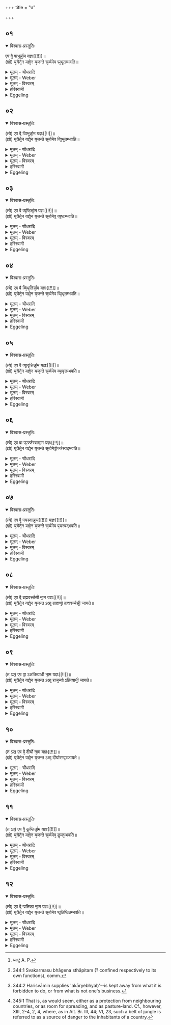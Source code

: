 +++
title = "७"

+++


## ०१


<details open><summary>विश्वास-प्रस्तुतिः</summary>

एष वै᳘ प्प्रभूर्न्ना᳘म यज्ञः[[!!]]॥  
(ज्ञो) य᳘त्रैते᳘न यज्ञे᳘न य᳘जन्ते स᳘र्व्वमेव प्प्र᳘भूतम्भवति॥
</details>

<details><summary>मूलम् - श्रीधरादि</summary>

एष वै᳘ प्प्रभूर्न्ना᳘म यज्ञः[[!!]]॥  
(ज्ञो) य᳘त्रैते᳘न यज्ञे᳘न य᳘जन्ते स᳘र्व्वमेव प्प्र᳘भूतम्भवति॥
</details>

<details><summary>मूलम् - Weber</summary>

एष वै᳘ प्रभूर्ना᳘म यज्ञः᳟॥  
य᳘त्रैते᳘न यज्ञे᳘न य᳘जन्ते स᳘र्वमेव प्र᳘भूतम् भवति॥
</details>

<details><summary>मूलम् - विस्वरम्</summary>

**अथाश्वमेधस्य यौगिकसंज्ञाद्वादशकाभिधायकं ब्राह्मणम् ।**
 
एष वै प्रभूर्नाम यज्ञः । यत्रैतेन यज्ञेन यजंते । सर्वमेव प्रभूतं भवति ॥ १ ॥
</details>

<details><summary>हरिस्वामी</summary>

**एष वै प्रभूर्नामे**ति । अत्र ब्राह्मणे अश्वमेधस्य द्वादश नामानि यौगिकानि इति दर्शनार्थं तानि प्रदर्श्यन्ते । यत्र देशे काले च एतेनाश्वमेधेन यजंते । तत्र सर्वमेव प्रभूतं बहु भवति । यदिष्टं प्राणिनामन्नपानाच्छादनं पुष्ट्यादीति शेषः ॥ १ ॥ 
</details>

<details><summary>Eggeling</summary>

1. Verily, this is the sacrifice called Strengthful: wherever they worship with this sacrifice, everything indeed becomes strong.
</details>


## ०२


<details open><summary>विश्वास-प्रस्तुतिः</summary>

(त्ये) एष वै᳘ व्विभूर्न्ना᳘म यज्ञः[[!!]]॥  
(ज्ञो) य᳘त्रैते᳘न यज्ञे᳘न य᳘जन्ते स᳘र्व्वमेव व्वि᳘भूतम्भवति॥
</details>

<details><summary>मूलम् - श्रीधरादि</summary>

(त्ये) एष वै᳘ व्विभूर्न्ना᳘म यज्ञः[[!!]]॥  
(ज्ञो) य᳘त्रैते᳘न यज्ञे᳘न य᳘जन्ते स᳘र्व्वमेव व्वि᳘भूतम्भवति॥
</details>

<details><summary>मूलम् - Weber</summary>

एष वै᳘ विभूर्ना᳘म यज्ञः᳟॥  
य᳘त्रैते᳘न यज्ञे᳘न य᳘जन्ते स᳘र्वमेव वि᳘भूतम् भवति॥
</details>

<details><summary>मूलम् - विस्वरम्</summary>

एष वै विभूर्नाम यज्ञः । यत्रैतेन यज्ञेन यजंते । सर्वमेव विभूतं भवति ॥ २ ॥ 
</details>

<details><summary>हरिस्वामी</summary>

विभूतं सर्वकार्येभ्यः ॥ २ ॥ 
</details>

<details><summary>Eggeling</summary>

2. Verily, this is the sacrifice called Plenteous: wherever they worship with this sacrifice, everything indeed becomes plentiful.
</details>


## ०३


<details open><summary>विश्वास-प्रस्तुतिः</summary>

(त्ये) एष वै व्य᳘ष्टिर्न्ना᳘म यज्ञः[[!!]]॥  
(ज्ञो) य᳘त्रैते᳘न यज्ञे᳘न य᳘जन्ते स᳘र्व्वमेव᳘ व्य᳘ष्टम्भवति॥
</details>

<details><summary>मूलम् - श्रीधरादि</summary>

(त्ये) एष वै व्य᳘ष्टिर्न्ना᳘म यज्ञः[[!!]]॥  
(ज्ञो) य᳘त्रैते᳘न यज्ञे᳘न य᳘जन्ते स᳘र्व्वमेव᳘ व्य᳘ष्टम्भवति॥
</details>

<details><summary>मूलम् - Weber</summary>

एष वै व्य᳘ष्टिर्ना᳘म यज्ञः᳟॥  
य᳘त्रैते᳘न यज्ञे᳘न य᳘जन्ते स᳘र्वमेव व्य᳘ष्टम् [^wbr_1] भवति॥  

[^wbr_1]: व्यष्टं᳘ A. P.
</details>

<details><summary>मूलम् - विस्वरम्</summary>

एष वै व्यष्टिर्नामि यज्ञः । यत्रैतेन यज्ञेन यजंते । सर्वमेव व्यष्टं भवति ॥ ३ ॥ 
</details>

<details><summary>हरिस्वामी</summary>

व्यष्टं प्राप्तं यजमानेन ॥ ३ ॥ 
</details>

<details><summary>Eggeling</summary>

3. Verily, this is the sacrifice called Obtainment: wherever they worship with this sacrifice, everything indeed becomes obtained.
</details>


## ०४


<details open><summary>विश्वास-प्रस्तुतिः</summary>

(त्ये) एष वै व्वि᳘धृतिर्न्ना᳘म यज्ञः[[!!]]॥  
(ज्ञो) य᳘त्रैते᳘न यज्ञे᳘न य᳘जन्ते स᳘र्व्वमेव व्वि᳘धृतम्भवति॥
</details>

<details><summary>मूलम् - श्रीधरादि</summary>

(त्ये) एष वै व्वि᳘धृतिर्न्ना᳘म यज्ञः[[!!]]॥  
(ज्ञो) य᳘त्रैते᳘न यज्ञे᳘न य᳘जन्ते स᳘र्व्वमेव व्वि᳘धृतम्भवति॥
</details>

<details><summary>मूलम् - Weber</summary>

एष वै वि᳘धृतिर्ना᳘म यज्ञः᳟॥  
य᳘त्रैते᳘न य᳘जन्ते स᳘र्वमेव वि᳘धृतम् भवति॥
</details>

<details><summary>मूलम् - विस्वरम्</summary>

एष वै विधृतिर्नाम यज्ञः । यत्रैतेन यज्ञेन यजंते । सर्वमेव विधृतं भवति ॥ ४ ॥ 
</details>

<details><summary>हरिस्वामी</summary>

विधृतं स्वकर्मसु विभागेन स्थापितम् ॥ ४ ॥ 
</details>

<details><summary>Eggeling</summary>

4. Verily, this is the sacrifice called Distinction: wherever they worship with this sacrifice, everything indeed becomes distinct [^egg_880].

[^egg_880]: 344:1 Svakarmasu bhāgena sthāpitam (? confined respectively to its own functions), comm.
</details>


## ०५


<details open><summary>विश्वास-प्रस्तुतिः</summary>

(त्ये) एष वै व्या᳘वृत्तिर्न्ना᳘म यज्ञः[[!!]]॥  
(ज्ञो) य᳘त्रैते᳘न यज्ञे᳘न यज᳘न्ते स᳘र्व्वमेव व्या᳘वृत्तम्भवति॥
</details>

<details><summary>मूलम् - श्रीधरादि</summary>

(त्ये) एष वै व्या᳘वृत्तिर्न्ना᳘म यज्ञः[[!!]]॥  
(ज्ञो) य᳘त्रैते᳘न यज्ञे᳘न यज᳘न्ते स᳘र्व्वमेव व्या᳘वृत्तम्भवति॥
</details>

<details><summary>मूलम् - Weber</summary>

एष वै व्या᳘वृत्तिर्ना᳘म यज्ञः᳟॥  
य᳘त्रैते᳘न यज्ञे᳘न यज᳘न्ते स᳘र्वमेव व्या᳘वृत्तम् भवति॥
</details>

<details><summary>मूलम् - विस्वरम्</summary>

एष वै व्यावृत्तिर्नाम यज्ञः । यत्रैतेन यज्ञेन यजंते । सर्वमेव व्यावृत्तं भवति ॥ ५ ॥ 
</details>

<details><summary>हरिस्वामी</summary>

व्यावृत्तं अकार्येभ्यः ॥ ५ ॥ 
</details>

<details><summary>Eggeling</summary>

5. Verily, this is the sacrifice called Severance: wherever they worship with this sacrifice, everything indeed becomes severed [^egg_881].

[^egg_881]: 344:2 Harisvāmin supplies 'akāryebhyaḥ'--is kept away from what it is forbidden to do, or from what is not one's business.
</details>


## ०६


<details open><summary>विश्वास-प्रस्तुतिः</summary>

(त्ये) एष वा ऊ᳘र्ज्जस्वान्ना᳘म यज्ञः[[!!]]॥  
(ज्ञो) य᳘त्रैते᳘न यज्ञे᳘न य᳘जन्ते स᳘र्व्वमेवो᳘र्ज्जस्वद्भवति॥
</details>

<details><summary>मूलम् - श्रीधरादि</summary>

(त्ये) एष वा ऊ᳘र्ज्जस्वान्ना᳘म यज्ञः[[!!]]॥  
(ज्ञो) य᳘त्रैते᳘न यज्ञे᳘न य᳘जन्ते स᳘र्व्वमेवो᳘र्ज्जस्वद्भवति॥
</details>

<details><summary>मूलम् - Weber</summary>

एष वा ऊ᳘र्जस्वान्ना᳘म यज्ञः᳟॥  
य᳘त्रैते᳘न यज्ञे᳘न य᳘जन्ते स᳘र्वमेवो᳘र्जस्वद्भवति॥
</details>

<details><summary>मूलम् - विस्वरम्</summary>

एष वा ऊर्जस्वान्नाम यज्ञः । यत्रैतेन यज्ञेन यजंते । सर्वमेवोर्जस्वद्भवति ॥ ६ ॥ 
</details>

<details><summary>हरिस्वामी</summary>

ऊर्ज्जस्वत् रसवत् । यत्संभाव्यरसमौषध्यादि ॥ ६ ॥ 
</details>

<details><summary>Eggeling</summary>

6. Verily, this is the sacrifice called Food-abounding: wherever they worship with this sacrifice, everything indeed becomes abounding in food.
</details>


## ०७


<details open><summary>विश्वास-प्रस्तुतिः</summary>

(त्ये) एष वै᳘ पयस्वान्ना᳘म[[!!]] यज्ञः[[!!]]॥  
(ज्ञो) य᳘त्रैते᳘न यज्ञे᳘न य᳘जन्ते स᳘र्व्वमेव प᳘यस्वद्भवति॥
</details>

<details><summary>मूलम् - श्रीधरादि</summary>

(त्ये) एष वै᳘ पयस्वान्ना᳘म[[!!]] यज्ञः[[!!]]॥  
(ज्ञो) य᳘त्रैते᳘न यज्ञे᳘न य᳘जन्ते स᳘र्व्वमेव प᳘यस्वद्भवति॥
</details>

<details><summary>मूलम् - Weber</summary>

एष वै प᳘यस्वान्ना᳘म यज्ञः᳟॥  
य᳘त्रैते᳘न यज्ञे᳘न य᳘जन्ते स᳘र्वमेव प᳘यस्वद्भवति॥
</details>

<details><summary>मूलम् - विस्वरम्</summary>

एष वै पयस्वान्नाम यज्ञः । यत्रैतेन यज्ञेन यजंते । सर्वमेव पयस्वद्भवति ॥ ७ ॥ 
</details>

<details><summary>हरिस्वामी</summary>

पयस्वत् । प्यायत्ववत् संभाव्यवर्द्धनम् ॥ ७ ॥ 
</details>

<details><summary>Eggeling</summary>

7. Verily, this is the sacrifice called Sapful:

wherever they worship with this sacrifice, everything indeed becomes rich in sap (or drink).
</details>


## ०८


<details open><summary>विश्वास-प्रस्तुतिः</summary>

(त्ये) एष वै᳘ ब्रह्मवर्च्चसी ना᳘म यज्ञः[[!!]]॥  
(ज्ञो) य᳘त्रैते᳘न यज्ञे᳘न य᳘जन्त ऽआ᳘ ब्राह्मणो᳘ ब्रह्मवर्च्चसी᳘ जायते॥
</details>

<details><summary>मूलम् - श्रीधरादि</summary>

(त्ये) एष वै᳘ ब्रह्मवर्च्चसी ना᳘म यज्ञः[[!!]]॥  
(ज्ञो) य᳘त्रैते᳘न यज्ञे᳘न य᳘जन्त ऽआ᳘ ब्राह्मणो᳘ ब्रह्मवर्च्चसी᳘ जायते॥
</details>

<details><summary>मूलम् - Weber</summary>

एष वै᳘ ब्रह्मवर्चसी ना᳘म यज्ञः᳟॥  
य᳘त्रैते᳘न यज्ञे᳘न य᳘जन्त आ᳘ ब्राह्मणो᳘ ब्रह्मवर्चसी᳘ जायते॥
</details>

<details><summary>मूलम् - विस्वरम्</summary>

एष वै ब्रह्मवर्चसी नाम यज्ञः । यत्रैतेन यज्ञेन यजंते । आ ब्राह्मणो ब्रह्मवर्चसी जायते ॥ ८ ॥ 
</details>

<details><summary>हरिस्वामी</summary>

आजायते ॥ ८ ॥ ९ ॥ 
</details>

<details><summary>Eggeling</summary>

8. Verily, this is the sacrifice called Abounding in holiness: wherever they worship with this sacrifice, the Brāhmaṇa is born as one rich in holiness.
</details>


## ०९


<details open><summary>विश्वास-प्रस्तुतिः</summary>

(त ऽए) एष वा᳘ ऽअतिव्याधी ना᳘म यज्ञः[[!!]]॥  
(ज्ञो) य᳘त्रैते᳘न यज्ञे᳘न य᳘जन्त ऽआ᳘ राज᳘न्यो ऽतिव्याधी᳘ जायते॥
</details>

<details><summary>मूलम् - श्रीधरादि</summary>

(त ऽए) एष वा᳘ ऽअतिव्याधी ना᳘म यज्ञः[[!!]]॥  
(ज्ञो) य᳘त्रैते᳘न यज्ञे᳘न य᳘जन्त ऽआ᳘ राज᳘न्यो ऽतिव्याधी᳘ जायते॥
</details>

<details><summary>मूलम् - Weber</summary>

एष वा᳘ अतिव्याधी ना᳘म यज्ञः᳟॥  
य᳘त्रैते᳘न यज्ञे᳘न य᳘जन्त आ᳘ राजॗन्योऽतिव्याधी᳘ जायते॥
</details>

<details><summary>मूलम् - विस्वरम्</summary>

एष वा अतिव्याधी नाम यज्ञः । यत्रैतेन यज्ञेन यजंते । आ राजन्यो ऽतिव्याधी जायते ॥ ९ ॥ 
</details>

<details><summary>हरिस्वामी</summary>

[व्याख्यानं अष्टमे]
</details>

<details><summary>Eggeling</summary>

9. Verily, this is the sacrifice called Excelling in hitting: wherever they worship with this sacrifice, the Rājanya is born as one excelling in hitting (the mark).
</details>


## १०


<details open><summary>विश्वास-प्रस्तुतिः</summary>

(त ऽए) एष वै᳘ दीर्घो ना᳘म यज्ञः[[!!]]॥  
(ज्ञो) य᳘त्रैते᳘न यज्ञे᳘न य᳘जन्त ऽआ᳘ दीर्घारण्य᳘ञ्जायते॥
</details>

<details><summary>मूलम् - श्रीधरादि</summary>

(त ऽए) एष वै᳘ दीर्घो ना᳘म यज्ञः[[!!]]॥  
(ज्ञो) य᳘त्रैते᳘न यज्ञे᳘न य᳘जन्त ऽआ᳘ दीर्घारण्य᳘ञ्जायते॥
</details>

<details><summary>मूलम् - Weber</summary>

एष वै᳘ दीर्घो ना᳘म यज्ञः᳟॥  
य᳘त्रैते᳘न यज्ञे᳘न य᳘जन्त आ᳘ दीर्घारण्यं᳘ जायते॥
</details>

<details><summary>मूलम् - विस्वरम्</summary>

एष वै दीर्घो नाम यज्ञः । यत्रैतेन यज्ञेन यजंते । आ दीर्घारण्यं जायते ॥ १० ॥ 
</details>

<details><summary>हरिस्वामी</summary>

दीर्घारण्यम् उत्तरकालमिति शेषः । कुत एतत्, प्रभूतं भवतीत्यादिविधानात् ॥ १० ॥ 
</details>

<details><summary>Eggeling</summary>

10. Verily, this is the sacrifice called the Long (wide) one: wherever they worship with this sacrifice, a wide tract of forest-land will be provided [^egg_882].

[^egg_882]: 345:1 That is, as would seem, either as a protection from neighbouring countries, or as room for spreading, and as pasture-land. Cf., however, XIII, 2-4, 2, 4, where, as in Ait. Br. III, 44; VI, 23, such a belt of jungle is referred to as a source of danger to the inhabitants of a country.
</details>


## ११


<details open><summary>विश्वास-प्रस्तुतिः</summary>

(त ऽए) एष वै᳘ कॢप्तिर्न्ना᳘म यज्ञः[[!!]]॥  
(ज्ञो) य᳘त्रैते᳘न यज्ञे᳘न य᳘जन्ते स᳘र्व्वमेव᳘ कॢप्त᳘म्भवति॥
</details>

<details><summary>मूलम् - श्रीधरादि</summary>

(त ऽए) एष वै᳘ कॢप्तिर्न्ना᳘म यज्ञः[[!!]]॥  
(ज्ञो) य᳘त्रैते᳘न यज्ञे᳘न य᳘जन्ते स᳘र्व्वमेव᳘ कॢप्त᳘म्भवति॥
</details>

<details><summary>मूलम् - Weber</summary>

एष वै᳘ कॢप्तिर्ना᳘म यज्ञः᳟॥  
य᳘त्रैते᳘न यज्ञे᳘न य᳘जन्ते स᳘र्वमेव᳘ कॢप्त᳘म् भवति॥
</details>

<details><summary>मूलम् - विस्वरम्</summary>

एष वै क्लृप्तिर्नाम यज्ञः । यत्रैतेन यज्ञेन यजंते । सर्वमेव क्लृप्तं भवति ॥ ११ ॥ 
</details>

<details><summary>हरिस्वामी</summary>

क्लृप्तं सज्जनभोग्यम् ॥ ११ ॥ 
</details>

<details><summary>Eggeling</summary>

11. Verily, this is the sacrifice called Fitness: wherever they worship with this sacrifice, everything indeed becomes fit and proper.
</details>


## १२


<details open><summary>विश्वास-प्रस्तुतिः</summary>

(त्ये) एष वै᳘ प्प्रतिष्ठा ना᳘म यज्ञः[[!!]]॥  
(ज्ञो) य᳘त्रैते᳘न यज्ञे᳘न य᳘जन्ते स᳘र्व्वमेव प्प्र᳘तिष्ठितम्भवति॥
</details>

<details><summary>मूलम् - श्रीधरादि</summary>

(त्ये) एष वै᳘ प्प्रतिष्ठा ना᳘म यज्ञः[[!!]]॥  
(ज्ञो) य᳘त्रैते᳘न यज्ञे᳘न य᳘जन्ते स᳘र्व्वमेव प्प्र᳘तिष्ठितम्भवति॥
</details>

<details><summary>मूलम् - Weber</summary>

एष वै᳘ प्रतिष्ठा ना᳘म यज्ञः᳟॥  
य᳘त्रैते᳘न यज्ञे᳘न य᳘जन्ते स᳘र्वमेव प्र᳘तिष्ठितम् भवति॥
</details>

<details><summary>मूलम् - विस्वरम्</summary>

एष वै प्रतिष्ठा नाम यज्ञः । यत्रैतेन यज्ञेन यजंते । सर्वमेव प्रतिष्ठितं भवति ॥ १२ ॥ 
</details>

<details><summary>हरिस्वामी</summary>

भोगेभ्यः प्रतिष्ठितं स्वायतने ॥ १२ ॥
 
इति श्रीमदाचार्यहरिस्वामिनः कृतौ माध्यन्दिनीयशतपथब्राह्मणभाष्ये त्रयोदशे काण्डे तृतीये ऽध्याये सप्तमं ब्राह्मणम् ॥ १३ । ३ । ७ ॥ 
</details>

<details><summary>Eggeling</summary>

12. Verily, this is the sacrifice called Support (foundation): wherever they worship with this sacrifice, everything indeed becomes supported (firmly established).
</details>

